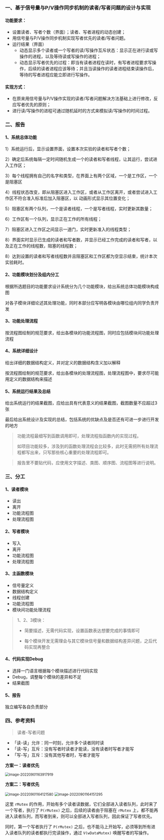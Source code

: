 ### 一、基于信号量与P/V操作同步机制的读者/写者问题的设计与实现

#### 功能要求：

+ 设置读者、写者个数（界面）；读者、写者进程的动态创建；
+ 用信号量与P/V操作同步机制实现写者优先的读者/写者问题。
+ 运行结果（界面）
  + 动态显示多个读者或一个写者的读/写操作互斥状态：显示正在进行读或写操作的进程，以及等待读或写操作的进程；
  + 动态显示写者优先的过程：即当有读者进程在读时，有写者进程要求写操作，后续的读者进程应该等待；并且当读操作的读者进程结束读操作后，等待的写者进程应能立即进行写操作。

#### 实现方式：

+ 在原来用信号量与P/V操作实现的读者/写者问题解决方法基础上进行修改，反应写者优先的原则；
+ 进行读/写操作的进程可通过随机延时的方式来模拟读/写操作的时间过程。





### 二、报告

#### 1、系统总体功能

1）系统运行后，显示设置界面，设置本次实验的读者和写者个数；

2）确定后系统每隔一定时间随机生成一个的读者和写者线程，让其运行，尝试进入工作区；

3）每个线程拥有自己的名字和类型，在界面上有两个区域，一个是工作区，一个是阻塞区

4）线程状态改变，即从阻塞区进入工作区，或者从工作区离开，或者尝试进入工作区不符合准入标准后加入阻塞区，以		动画形式显示其位置变化；

5）阻塞区有两个队列，一个是读者线程，一个是写者线程，实时更新其数量；

6）工作区有一个队列，显示正在工作的所有线程；

7）阻塞区进入工作区之间显示一道门，实时更新准入的线程类型；

8）界面实时显示已生成的读者和写者数，并显示已经工作完成的读者和写者，以及正在工作的线程数，阻塞的线程数；

8）达到设置的读者和写者线程数并且阻塞区和工作区都为空显示结束，统计本次实验耗时。





#### 2、功能模块划分及组内分工

根据所选题目的功能要求设计系统分为几个功能模块，给出系统总体功能模块构成图

对各子模块详细论述其处理功能，同时本部分应写明各模块由哪位组内同学负责开发

#### 3、功能处理流程

按流程图绘制的规范要求，给出各模块的功能流程图，同时应包括模块间功能处理流程

####   4、系统详细设计  

给出详细的数据结构定义，并对定义的数据结构含义加以解释

按流程图绘制的规范要求，给出各模块的处理流程图，处理流程图中，要求尽可能用定义的数据结构来描述       

#### 5、系统运行结果及总结

给出系统运行的结果截图，应给出具有代表意义的结果截图，截图数量不应超过3张

最后给出系统设计及实现的总结，包括系统的优缺点及是否还有可进一步进行开发的地方



>  功能流程最细写到函数调用即可，处理流程指函数内的实现过程。
>
> 如项目功能较多，涉及到的函数处理流程会比较多，此时无需把所有处理流程都写出来，只写那些核心重要的处理流程即可。

>  报告里不要贴代码，应使用文字描述、类图、顺序图、流程图等进行说明。



### 三、分工

#### 1、读者模块

+ 读出
+ 离开
+ 功能流程图
+ 处理流程图



#### 2、写者模块

+ 写入
+ 离开
+ 功能流程图
+ 处理流程图



#### 3、主函数模块

+ 信号量定义
+ 数据结构定义
+ 线程创建
+ 功能流程图
+ 模块间功能处理流程











> 1、2、3模块：
>
> + 简要描述，无需代码实现，设置函数表达想要完成的事情即可
>
> + 每个模块开发无需理会与其它模块信号量和数据结构差异问题，之后代码实现再整合





#### 4、代码实现Debug

+ 选择一门语言根据每个模块描述进行代码实现
+ Debug，调整每个模块的差异和不足
+ 结果截图



#### 5、报告

独立编写各自负责部分



### 四、参考资料

>读者-写者问题

- 「读-读」允许：同一时刻，允许多个读者同时读
- 「读-写」互斥：没有写者时读者才能读，没有读者时写者才能写
- 「写-写」互斥：没有其他写者时，写者才能写

**方案一：读者优先**

<img src="https://ningct.oss-cn-hangzhou.aliyuncs.com/image-20220901163917919.png" alt="image-20220901163917919" style="zoom:80%;" />

**方案二：写者优先**

<img src="https://ningct.oss-cn-hangzhou.aliyuncs.com/image-20220901164121580.png" alt="image-20220901164121580" style="zoom:80%;" />

<img src="https://ningct.oss-cn-hangzhou.aliyuncs.com/image-20220901164151295.png" alt="image-20220901164151295" style="zoom:80%;" />

这里 `rMutex` 的作用，开始有多个读者读数据，它们全部进入读者队列，此时来了一个写者，执行了 `P(rMutex)` 之后，后续的读者由于阻塞在 `rMutex` 上，都不能再进入读者队列，而写者到来，则可以全部进入写者队列，因此保证了写者优先。

同时，第一个写者执行了 `P(rMutex)` 之后，也不能马上开始写，必须等到所有进入读者队列的读者都执行完读操作，通过 `V(wDataMutex)` 唤醒写者的写操作。